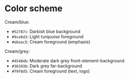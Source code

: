 Color scheme
============

Cream/blue:
* `#52787c`: Darkish blue background
* `#9ce6d3`: Light turquoise foreground
* `#ebeac5`: Cream foreground (emphasis)

Cream/grey:
* `#45484b`: Moderate dark grey front-element-background
* `#36393b`: Dark grey far-background
* `#f9f8d5`: Cream foreground (text, logo)